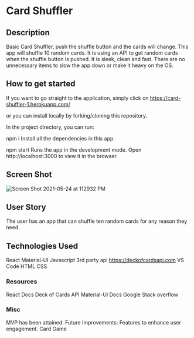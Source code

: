 # Card Shuffler

## Description
Basic Card Shuffler, push the shuffle button and the cards will change. This app will shuffle 10 random cards. It is using an API to get random cards when the shuffle button is pushed. 
It is sleek, clean and fast. There are no unnecessary items to slow the app down or make it heavy on the OS. 

## How to get started

If you want to go straight to the application, simply click on https://card-shuffler-1.herokuapp.com/

or you can install locally by forking/cloning this repository.

In the project directory, you can run:

npm i
Install all the dependencies in this app.

npm start
Runs the app in the development mode.
Open http://localhost:3000 to view it in the browser.

## Screen Shot

![Screen Shot 2021-05-24 at 112932 PM](https://user-images.githubusercontent.com/35944206/119435683-a9139700-bce8-11eb-9636-d1b0223c7e1d.png)

## User Story
The user has an app that can shuffle ten random cards for any reason they need.

## Technologies Used

React
Material-UI
Javascript
3rd party api https://deckofcardsapi.com
VS Code
HTML
CSS

### Resources
React Docs
Deck of Cards API
Material-UI Docs
Google
Stack overflow

### Misc
MVP has been attained. 
Future Improvements:
Features to enhance user engagement.
Card Game



